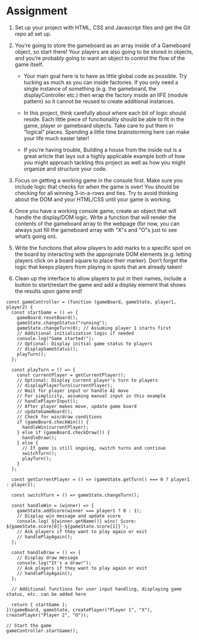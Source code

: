 # Assignment

1. Set up your project with HTML, CSS and Javascript files and get the Git repo all set up.

2. You’re going to store the gameboard as an array inside of a Gameboard object, so start there! Your players are also going to be stored in objects, and you’re probably going to want an object to control the flow of the game itself.

   - Your main goal here is to have as little global code as possible. Try tucking as much as you can inside factories. If you only need a single instance of something (e.g. the gameboard, the displayController etc.) then wrap the factory inside an IIFE (module pattern) so it cannot be reused to create additional instances.

   - In this project, think carefully about where each bit of logic should reside. Each little piece of functionality should be able to fit in the game, player or gameboard objects. Take care to put them in “logical” places. Spending a little time brainstorming here can make your life much easier later!

   - If you’re having trouble, Building a house from the inside out is a great article that lays out a highly applicable example both of how you might approach tackling this project as well as how you might
     organize and structure your code.

3. Focus on getting a working game in the console first. Make sure you include logic that checks for when the game is over! You should be checking for all winning 3-in-a-rows and ties. Try to avoid thinking about the DOM and your HTML/CSS until your game is working.

4. Once you have a working console game, create an object that will handle the display/DOM logic. Write a function that will render the contents of the gameboard array to the webpage (for now, you can always just fill the gameboard array with "X"s and "O"s just to see what’s going on).

5. Write the functions that allow players to add marks to a specific spot on the board by interacting with the appropriate DOM elements (e.g. letting players click on a board square to place their marker). Don’t forget the logic that keeps players from playing in spots that are already taken!

6. Clean up the interface to allow players to put in their names, include a button to start/restart the game and add a display element that shows the results upon game end!

```
const gameController = (function (gameBoard, gameState, player1, player2) {
  const startGame = () => {
    gameBoard.resetBoard();
    gameState.changeStatus("running");
    gameState.changeTurn(0); // Assuming player 1 starts first
    // Additional initialization logic if needed
    console.log("Game started!");
    // Optional: Display initial game status to players
    // displayGameStatus();
    playTurn();
  };

  const playTurn = () => {
    const currentPlayer = getCurrentPlayer();
    // Optional: Display current player's turn to players
    // displayPlayerTurn(currentPlayer);
    // Wait for player input or handle AI move
    // For simplicity, assuming manual input in this example
    // handlePlayerInput();
    // After player makes move, update game board
    // updateGameBoard();
    // Check for win/draw conditions
    if (gameBoard.checkWin()) {
      handleWin(currentPlayer);
    } else if (gameBoard.checkDraw()) {
      handleDraw();
    } else {
      // If game is still ongoing, switch turns and continue
      switchTurn();
      playTurn();
    }
  };

  const getCurrentPlayer = () => (gameState.getTurn() === 0 ? player1 : player2);

  const switchTurn = () => gameState.changeTurn();

  const handleWin = (winner) => {
    gameState.addScore(winner === player1 ? 0 : 1);
    // Display win message and update score
    console.log(`${winner.getName()} wins! Score: ${gameState.score[0]}-${gameState.score[1]}`);
    // Ask players if they want to play again or exit
    // handlePlayAgain();
  };

  const handleDraw = () => {
    // Display draw message
    console.log("It's a draw!");
    // Ask players if they want to play again or exit
    // handlePlayAgain();
  };

  // Additional functions for user input handling, displaying game status, etc. can be added here

  return { startGame };
})(gameBoard, gameState, createPlayer("Player 1", "X"), createPlayer("Player 2", "O"));

// Start the game
gameController.startGame();
```

